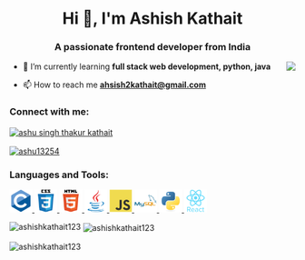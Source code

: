 <h1 align="center">Hi 👋, I'm Ashish Kathait</h1>
<h3 align="center">A passionate frontend developer from India</h3>

<img align="right" src="https://th.bing.com/th/id/OIP.1ZnqYMjAyEWmh3Za9b_KdgHaHC?pid=ImgDet&w=192&h=183&c=7&dpr=1.5"></img>
- 🌱 I’m currently learning **full stack web development, python, java**

- 📫 How to reach me **ahsish2kathait@gmail.com**

<h3 align="left">Connect with me:</h3>
<p align="left">
<a href="https://fb.com/ashu singh thakur kathait" target="blank"><img align="center" src="https://raw.githubusercontent.com/rahuldkjain/github-profile-readme-generator/master/src/images/icons/Social/facebook.svg" alt="ashu singh thakur kathait" height="30" width="40" /></a>
  

<a href="https://instagram.com/ashu13254" target="blank"><img align="center" src="https://raw.githubusercontent.com/rahuldkjain/github-profile-readme-generator/master/src/images/icons/Social/instagram.svg" alt="ashu13254" height="30" width="40" /></a>
</p>

<h3 align="left">Languages and Tools:</h3>
<p align="left"> <a href="https://www.cprogramming.com/" target="_blank" rel="noreferrer"> <img src="https://raw.githubusercontent.com/devicons/devicon/master/icons/c/c-original.svg" alt="c" width="40" height="40"/> </a> <a href="https://www.w3schools.com/css/" target="_blank" rel="noreferrer"> <img src="https://raw.githubusercontent.com/devicons/devicon/master/icons/css3/css3-original-wordmark.svg" alt="css3" width="40" height="40"/> </a> <a href="https://www.w3.org/html/" target="_blank" rel="noreferrer"> <img src="https://raw.githubusercontent.com/devicons/devicon/master/icons/html5/html5-original-wordmark.svg" alt="html5" width="40" height="40"/> </a> <a href="https://www.java.com" target="_blank" rel="noreferrer"> <img src="https://raw.githubusercontent.com/devicons/devicon/master/icons/java/java-original.svg" alt="java" width="40" height="40"/> </a> <a href="https://developer.mozilla.org/en-US/docs/Web/JavaScript" target="_blank" rel="noreferrer"> <img src="https://raw.githubusercontent.com/devicons/devicon/master/icons/javascript/javascript-original.svg" alt="javascript" width="40" height="40"/> </a> <a href="https://www.mysql.com/" target="_blank" rel="noreferrer"> <img src="https://raw.githubusercontent.com/devicons/devicon/master/icons/mysql/mysql-original-wordmark.svg" alt="mysql" width="40" height="40"/> </a> <a href="https://www.python.org" target="_blank" rel="noreferrer"> <img src="https://raw.githubusercontent.com/devicons/devicon/master/icons/python/python-original.svg" alt="python" width="40" height="40"/> </a> <a href="https://reactjs.org/" target="_blank" rel="noreferrer"> <img src="https://raw.githubusercontent.com/devicons/devicon/master/icons/react/react-original-wordmark.svg" alt="react" width="40" height="40"/> </a> </p>

<p><img align="left" src="https://github-readme-stats.vercel.app/api/top-langs?username=ashishkathait123&show_icons=true&locale=en&layout=compact" alt="ashishkathait123" /></p>

<p>&nbsp;<img align="center" src="https://github-readme-stats.vercel.app/api?username=ashishkathait123&show_icons=true&locale=en" alt="ashishkathait123" /></p>

<p><img align="center" src="https://github-readme-streak-stats.herokuapp.com/?user=ashishkathait123&" alt="ashishkathait123" /></p>
